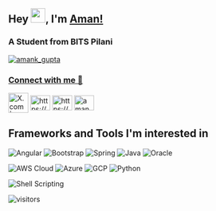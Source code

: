 ## Hey <img src="https://github.com/TheDudeThatCode/TheDudeThatCode/blob/master/Assets/Hi.gif" width="29">, I'm [Aman!](https://www.linkedin.com/in/amankumar-gupta/)
<h3>A Student from BITS Pilani</h3>

<p align="left"> <a href="https://x.com/amank_gupta" target="blank"><img src="https://img.shields.io/twitter/follow/amank_gupta?logo=twitter&style=for-the-badge" alt="amank_gupta" /></a> </p>

### [Connect with me 💬](mailto:202217b3005@wilp.bits-pilani.ac.in)

<p align="left">
<a href="https://x.com/amank_gupta" target="_blank"><img align="center" src="https://upload.wikimedia.org/wikipedia/commons/b/b7/X_logo.jpg" alt="X.com | @amank_gupta" height="40" width="40" /></a>
<a href="https://www.linkedin.com/in/amankumar-gupta" target="blank"><img align="center" src="https://raw.githubusercontent.com/rahuldkjain/github-profile-readme-generator/master/src/images/icons/Social/linked-in-alt.svg" alt="https://www.linkedin.com/in/amankumar-gupta" height="30" width="40" /></a>
<a href="https://www.facebook.com/100014633645552/" target="blank"><img align="center" src="https://raw.githubusercontent.com/rahuldkjain/github-profile-readme-generator/master/src/images/icons/Social/facebook.svg" alt="https://www.facebook.com/100014633645552/" height="30" width="40" /></a>
<a href="https://instagram.com/aman_up92" target="blank"><img align="center" src="https://raw.githubusercontent.com/rahuldkjain/github-profile-readme-generator/master/src/images/icons/Social/instagram.svg" alt="aman_up92" height="30" width="40" /></a>
</p>

## Frameworks and Tools I'm interested in
![Angular](https://img.shields.io/badge/Angular-DD0031?style=for-the-badge&logo=angular&logoColor=white)
![Bootstrap](https://img.shields.io/badge/Bootstrap-7952B3?style=for-the-badge&logo=bootstrap&logoColor=white)
![Spring](https://img.shields.io/badge/Spring-6DB33F?style=for-the-badge&logo=spring&logoColor=white)
![Java](https://img.shields.io/badge/Java-007396?style=for-the-badge&logo=java&logoColor=white)
![Oracle](https://img.shields.io/badge/Oracle-F80000?style=for-the-badge&logo=oracle&logoColor=white)

![AWS Cloud](https://img.shields.io/badge/AWS_Cloud-232F3E?style=for-the-badge&logo=amazonaws&logoColor=white)
![Azure](https://img.shields.io/badge/Microsoft%20Azure-0078D4?style=for-the-badge&logo=microsoftazure&logoColor=white)
![GCP](https://img.shields.io/badge/Google%20Cloud-4285F4?style=for-the-badge&logo=googlecloud&logoColor=white)
![Python](https://img.shields.io/badge/Python-3776AB?style=for-the-badge&logo=python&logoColor=white)

![Shell Scripting](https://img.shields.io/badge/Shell_Scripting-4EAA25?style=for-the-badge&logo=gnu-bash&logoColor=white)

![visitors](https://visitor-badge.laobi.icu/badge?page_id=aman-bits-pilani.aman-bits-pilani)
